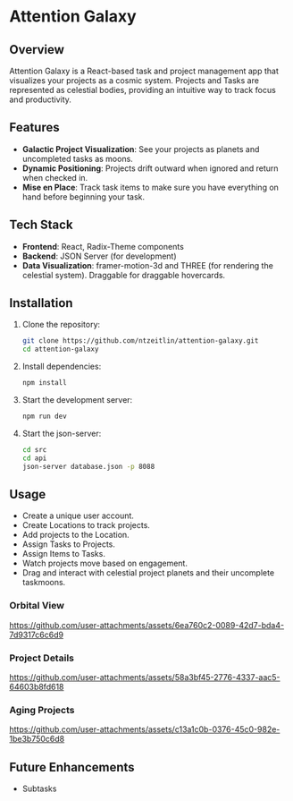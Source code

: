 # Attention Galaxy

## Overview

Attention Galaxy is a React-based task and project management app that visualizes your projects as a cosmic system. Projects and Tasks are represented as celestial bodies, providing an intuitive way to track focus and productivity.

## Features

-   **Galactic Project Visualization**: See your projects as planets and uncompleted tasks as moons.
-   **Dynamic Positioning**: Projects drift outward when ignored and return when checked in.
-   **Mise en Place**: Track task items to make sure you have everything on hand before beginning your task.

## Tech Stack

-   **Frontend**: React, Radix-Theme components
-   **Backend**: JSON Server (for development)
-   **Data Visualization**: framer-motion-3d and THREE (for rendering the celestial system). Draggable for draggable hovercards.

## Installation

1. Clone the repository:
    ```sh
    git clone https://github.com/ntzeitlin/attention-galaxy.git
    cd attention-galaxy
    ```
2. Install dependencies:
    ```sh
    npm install
    ```
3. Start the development server:
    ```sh
    npm run dev
    ```
4. Start the json-server:
   ```sh
   cd src
   cd api
   json-server database.json -p 8088
   ```

## Usage

-   Create a unique user account.
-   Create Locations to track projects. 
-   Add projects to the Location.
-   Assign Tasks to Projects.
-   Assign Items to Tasks.
-   Watch projects move based on engagement.
-   Drag and interact with celestial project planets and their uncomplete taskmoons.

### Orbital View

https://github.com/user-attachments/assets/6ea760c2-0089-42d7-bda4-7d9317c6c6d9

### Project Details

https://github.com/user-attachments/assets/58a3bf45-2776-4337-aac5-64603b8fd618

### Aging Projects

https://github.com/user-attachments/assets/c13a1c0b-0376-45c0-982e-1be3b750c6d8




## Future Enhancements

-   Subtasks
